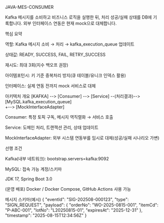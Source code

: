 JAVA-MES-CONSUMER

Kafka 메시지를 소비하고 비즈니스 로직을 실행한 뒤, 처리 성공/실패 상태를 DB에 기록합니다. 외부 인터페이스 연동은 현재 mock으로 대체합니다.

핵심 요약

역할: Kafka 메시지 소비 → 처리 → kafka_execution_queue 업데이트

상태값: READY, SUCCESS, FAIL, RETRY_SUCCESS

재시도: 최대 3회(지수 백오프 권장)

아이템포턴시: 키 기준 중복처리 방지(큐 테이블/유니크 인덱스 활용)

인터페이스: 실제 연동 전까지 mock 서비스로 대체

아키텍처 개요
[KAFKA] --> [Consumer] --> [Service] --(처리결과)--> [MySQL.kafka_execution_queue]
                             \
                              +--> [MockInterfaceAdapter]


Consumer: 특정 토픽 구독, 메시지 역직렬화 → 서비스 호출

Service: 도메인 처리, 트랜잭션 관리, 상태 업데이트

MockInterfaceAdapter: 외부 시스템 연동부를 임시로 대체(성공/실패 시나리오 가변)

선행 조건

Kafka(내부 네트워크): bootstrap.servers=kafka:9092

MySQL: 접속 가능 계정/스키마

JDK 17, Spring Boot 3.0

(운영 배포) Docker / Docker Compose, GitHub Actions 사용 가능


메시지 스키마(예시)
{
  "eventId": "SIG-202508-000123",
  "type": "SIGN_REQUEST",
  "payload": {
    "orderNo": "WO-2025-0815-001",
    "itemCd": "P-ABC-001",
    "lotNo": "L20250815-01",
    "expiresAt": "2025-12-31"
  },
  "timestamp": "2025-08-15T12:34:56Z"
}

